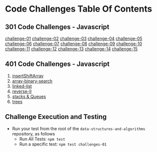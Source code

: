 # Code Challenges Table Of Contents

## 301 Code Challenges - Javascript
[challenge-01]('./challenges-01.test.js')
[challenge-02]('./challenges-02.test.js')
[challenge-03]('./challenges-03.test.js')
[challenge-04]('./challenges-04.test.js')
[challenge-05]('./challenges-05.test.js')
[challenge-06]('./challenges-06.test.js')
[challenge-07]('./challenges-07.test.js')
[challenge-08]('./challenges-08.test.js')
[challenge-09]('./challenges-09.test.js')
[challenge-10]('./challenges-10.test.js')
[challenge-11]('./challenges-11.test.js')
[challenge-12]('./challenges-12.test.js')
[challenge-13]('./challenges-13.test.js')
[challenge-14]('./challenges-14.test.js')
[challenge-15]('./challenges-15.test.js')


## 401 Code Challenges - Javascript
1. [insertShiftArray]('./insertShiftArray')
2. [array-binary-search]('./array-binary-search')
3. [linked-list]('./linked-lists')
4. [reverse-II]('./reverse-11)
5. [stacks & Queues]('./stacksQueues')
6. [trees](./trees/)



## Challenge Execution and Testing

- Run your test from the root of the `data-structures-and-algorithms` repository, as follows
  - Run All Tests: `npm test`
  - Run a specific test: `npm test challenges-01`
